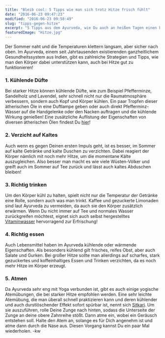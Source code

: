 ```yaml
---
title: "Bleib cool: 5 Tipps wie man sich trotz Hitze frisch fühlt"
date: "2016-06-23 09:47:23"
modified: "2016-06-23 09:58:49"
slug: "tipps-gegen-hitze"
excerpt: "5 Tipps aus dem Ayurveda, wie Du auch an heißen Tagen einen kühlen Kopf bewahren kannst!"
featuredImage: "Hitze.jpg"
---
```


Der Sommer naht und die Temperaturen klettern langsam, aber sicher nach oben. Im Ayurveda, einem seit Jahrtausenden existierenden ganzheitlichem Gesundheitssystem aus Indien, gibt es zahlreiche Strategien und Tipps, wie man den Körper dabei unterstützen kann, auch bei Hitze gut zu funktionieren!

### 1\. Kühlende Düfte

Bei starker Hitze können kühlende Düfte, wie zum Beispiel Pfefferminze, Sandelholz und Lavendel, sehr schnell nicht nur die Raumatmosphäre verbessern, sondern auch Kopf und Körper kühlen. Ein paar Tropfen dieser ätherischen Öle in eine Duftlampe geben oder auch direkt Pfefferminz-Wasser auf die Handgelenke oder den Nacken auftragen und die kühlende Wirkung genießen! Eine zusätzliche Auflistung der Eigenschaften von diversen ätherischen Ölen findest Du [hier](http://www.puramaryam.de/aromaoel.html)!

### 2\. Verzicht auf Kaltes

Auch wenn es gegen Deinen ersten Impuls geht, ist es besser, im Sommer auf kalte Getränke und kalte Duschen zu verzichten. Dabei reagiert der Körper nämlich mit noch mehr Hitze, um die momentane Kälte auszugleichen. Also besser man macht es wie viele Wüsten-Völker und greift auch im Sommer auf Tee zurück und lässt auch kaltes Abduschen bleiben!

### 3\. Richtig trinken

Um den Körper kühl zu halten, spielt nicht nur die Temperatur der Getränke eine Rolle, sondern auch was man trinkt. Kaffee und gezuckerte Limonaden sind laut Ayurveda zu vermeiden, da auch sie den Körper zusätzlich erwärmen. Wenn Du nicht immer auf Tee und normales Wasser zurückgreifen möchtest, eignet sich auch selbst hergestelltes [Vitaminwasser](https://www.veganblatt.com/vitaminwasser) hervorragend zur Erfrischung!

### 4\. Richtig essen

Auch Lebensmittel haben im Ayurveda kühlende oder wärmende Eigenschaften. Als besonders kühlend gilt frisches, reifes Obst, aber auch Salate und Gurken. Bei großer Hitze sollte man allerdings auf scharfes, stark gezuckertes und koffeinhaltiges Essen und Trinken verzichten, da es noch mehr Hitze im Körper erzeugt.

### 5\. Atmen

Da Ayurveda sehr eng mit Yoga verbunden ist, gibt es auch einige yogische Atemübungen, die bei starker Hitze empfohlen werden. Eine sehr leichte Atemübung, die man überall schnell praktizieren kann und deren kühlender und auch durstlöschender Effekt sofort spürbar ist, nennt sich [Sitkari](http://wiki.yoga-vidya.de/Sitkari). Um sie auszuführen, rolle Deine Zunge nach hinten, sodass die Unterseite der Zunge an deine obere Zahnreihe stößt. Dann atme ein, wobei ein Geräusch entstehen soll. Halte den Atem an, solange es für Dich angenehm ist und atme dann durch die Nase aus. Diesen Vorgang kannst Du ein paar Mal wiederholen. -kw